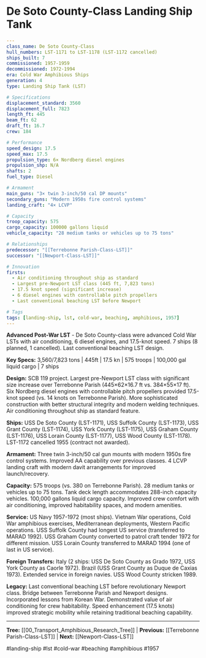 # De Soto County-Class Landing Ship Tank

```yaml
---
class_name: De Soto County-Class
hull_numbers: LST-1171 to LST-1178 (LST-1172 cancelled)
ships_built: 7
commissioned: 1957-1959
decommissioned: 1972-1994
era: Cold War Amphibious Ships
generation: 4
type: Landing Ship Tank (LST)

# Specifications
displacement_standard: 3560
displacement_full: 7823
length_ft: 445
beam_ft: 62
draft_ft: 16.7
crew: 184

# Performance
speed_design: 17.5
speed_max: 17.5
propulsion_type: 6× Nordberg diesel engines
propulsion_shp: N/A
shafts: 2
fuel_type: Diesel

# Armament
main_guns: "3× twin 3-inch/50 cal DP mounts"
secondary_guns: "Modern 1950s fire control systems"
landing_craft: "4× LCVP"

# Capacity
troop_capacity: 575
cargo_capacity: 100000 gallons liquid
vehicle_capacity: "28 medium tanks or vehicles up to 75 tons"

# Relationships
predecessor: "[[Terrebonne Parish-Class-LST]]"
successor: "[[Newport-Class-LST]]"

# Innovation
firsts:
  - Air conditioning throughout ship as standard
  - Largest pre-Newport LST class (445 ft, 7,823 tons)
  - 17.5 knot speed (significant increase)
  - 6 diesel engines with controllable pitch propellers
  - Last conventional beaching LST before Newport

# Tags
tags: [landing-ship, lst, cold-war, beaching, amphibious, 1957]
---
```

**Advanced Post-War LST** - De Soto County-class were advanced Cold War LSTs with air conditioning, 6 diesel engines, and 17.5-knot speed. 7 ships (8 planned, 1 cancelled). Last conventional beaching LST design.

**Key Specs:** 3,560/7,823 tons | 445ft | 17.5 kn | 575 troops | 100,000 gal liquid cargo | 7 ships

**Design:** SCB 119 project. Largest pre-Newport LST class with significant size increase over Terrebonne Parish (445×62×16.7 ft vs. 384×55×17 ft). Six Nordberg diesel engines with controllable pitch propellers provided 17.5-knot speed (vs. 14 knots on Terrebonne Parish). More sophisticated construction with better structural integrity and modern welding techniques. Air conditioning throughout ship as standard feature.

**Ships:** USS De Soto County (LST-1171), USS Suffolk County (LST-1173), USS Grant County (LST-1174), USS York County (LST-1175), USS Graham County (LST-1176), USS Lorain County (LST-1177), USS Wood County (LST-1178). LST-1172 cancelled 1955 (contract not awarded).

**Armament:** Three twin 3-inch/50 cal gun mounts with modern 1950s fire control systems. Improved AA capability over previous classes. 4 LCVP landing craft with modern davit arrangements for improved launch/recovery.

**Capacity:** 575 troops (vs. 380 on Terrebonne Parish). 28 medium tanks or vehicles up to 75 tons. Tank deck length accommodates 288-inch capacity vehicles. 100,000 gallons liquid cargo capacity. Improved crew comfort with air conditioning, improved habitability spaces, and modern amenities.

**Service:** US Navy 1957-1972 (most ships). Vietnam War operations, Cold War amphibious exercises, Mediterranean deployments, Western Pacific operations. USS Suffolk County had longest US service (transferred to MARAD 1992). USS Graham County converted to patrol craft tender 1972 for different mission. USS Lorain County transferred to MARAD 1994 (one of last in US service).

**Foreign Transfers:** Italy (2 ships: USS De Soto County as Grado 1972, USS York County as Caorle 1972). Brazil (USS Grant County as Duque de Caxias 1973). Extended service in foreign navies. USS Wood County stricken 1989.

**Legacy:** Last conventional beaching LST before revolutionary Newport class. Bridge between Terrebonne Parish and Newport designs. Incorporated lessons from Korean War. Demonstrated value of air conditioning for crew habitability. Speed enhancement (17.5 knots) improved strategic mobility while retaining traditional beaching capability.

---
**Tree:** [[00_Transport_Amphibious_Research_Tree]] | **Previous:** [[Terrebonne Parish-Class-LST]] | **Next:** [[Newport-Class-LST]]

#landing-ship #lst #cold-war #beaching #amphibious #1957
